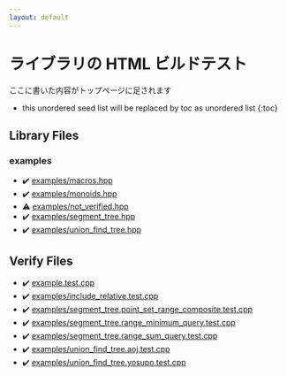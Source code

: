 ```yaml
---
layout: default
---
```


<!-- mathjax config similar to math.stackexchange -->
<script type="text/javascript" async
  src="https://cdnjs.cloudflare.com/ajax/libs/mathjax/2.7.5/MathJax.js?config=TeX-MML-AM_CHTML">
</script>
<script type="text/x-mathjax-config">
  MathJax.Hub.Config({
    TeX: { equationNumbers: { autoNumber: "AMS" }},
    tex2jax: {
      inlineMath: [ ['$','$'] ],
      processEscapes: true
    },
    "HTML-CSS": { matchFontHeight: false },
    displayAlign: "left",
    displayIndent: "2em"
  });
</script>

<script type="text/javascript" src="https://cdnjs.cloudflare.com/ajax/libs/jquery/3.4.1/jquery.min.js"></script>
<script src="https://cdn.jsdelivr.net/npm/jquery-balloon-js@1.1.2/jquery.balloon.min.js" integrity="sha256-ZEYs9VrgAeNuPvs15E39OsyOJaIkXEEt10fzxJ20+2I=" crossorigin="anonymous"></script>
<script type="text/javascript" src="assets/js/copy-button.js"></script>
<link rel="stylesheet" href="assets/css/copy-button.css" />


# ライブラリの HTML ビルドテスト

ここに書いた内容がトップページに足されます

* this unordered seed list will be replaced by toc as unordered list
{:toc}

## Library Files
### examples
* :heavy_check_mark: [examples/macros.hpp](library/examples/macros.hpp.html)
* :heavy_check_mark: [examples/monoids.hpp](library/examples/monoids.hpp.html)
* :warning: [examples/not_verified.hpp](library/examples/not_verified.hpp.html)
* :heavy_check_mark: [examples/segment_tree.hpp](library/examples/segment_tree.hpp.html)
* :heavy_check_mark: [examples/union_find_tree.hpp](library/examples/union_find_tree.hpp.html)


## Verify Files
* :heavy_check_mark: [example.test.cpp](verify/example.test.cpp.html)
* :heavy_check_mark: [examples/include_relative.test.cpp](verify/examples/include_relative.test.cpp.html)
* :heavy_check_mark: [examples/segment_tree.point_set_range_composite.test.cpp](verify/examples/segment_tree.point_set_range_composite.test.cpp.html)
* :heavy_check_mark: [examples/segment_tree.range_minimum_query.test.cpp](verify/examples/segment_tree.range_minimum_query.test.cpp.html)
* :heavy_check_mark: [examples/segment_tree.range_sum_query.test.cpp](verify/examples/segment_tree.range_sum_query.test.cpp.html)
* :heavy_check_mark: [examples/union_find_tree.aoj.test.cpp](verify/examples/union_find_tree.aoj.test.cpp.html)
* :heavy_check_mark: [examples/union_find_tree.yosupo.test.cpp](verify/examples/union_find_tree.yosupo.test.cpp.html)


